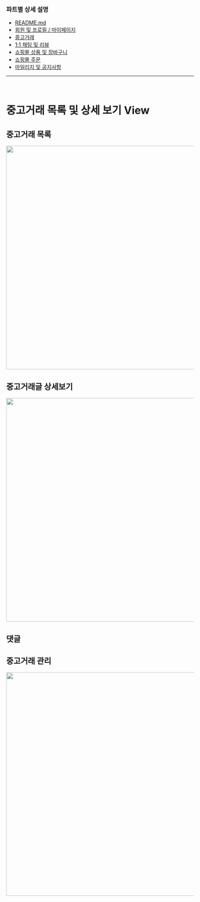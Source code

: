 ### 파트별 상세 설명
- [README.md](https://github.com/2jigoo/daangnmungcat#readme)
- [회원 및 프로필 / 마이페이지](https://github.com/2jigoo/daangnmungcat/blob/master/documents/member_view.md)
- [중고거래](https://github.com/2jigoo/daangnmungcat/blob/master/documents/joongo_view.md)
- [1:1 채팅 및 리뷰](https://github.com/2jigoo/daangnmungcat/blob/master/documents/chat_review_view.md)
- [쇼핑몰 상품 및 장바구니](https://github.com/2jigoo/daangnmungcat/blob/master/documents/mall_pdt_cart_view.md)
- [쇼핑몰 주문](https://github.com/2jigoo/daangnmungcat/blob/master/documents/order_view.md)
- [마일리지 및 공지사항](https://github.com/2jigoo/daangnmungcat/blob/master/documents/mileage_notice_view.md)

----
<br>

# 중고거래 목록 및 상세 보기 View

## 중고거래 목록
<img src="https://user-images.githubusercontent.com/75772990/114667875-fa6c5600-9d3a-11eb-906f-7117352c5d41.png" width="600">

<br>

## 중고거래글 상세보기

<img src="https://user-images.githubusercontent.com/75772990/114681689-5b028f80-9d49-11eb-8dfd-ca29ac622bdf.png" width="600">

<br>

## 댓글



## 중고거래 관리

<img src="https://user-images.githubusercontent.com/75772990/114680367-0f031b00-9d48-11eb-8541-e48deded59a0.png" width="600">
